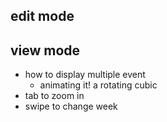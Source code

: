 ## edit mode





## view mode

- how to display multiple event
  - animating it! a rotating cubic
- tab to zoom in
- swipe to change week

